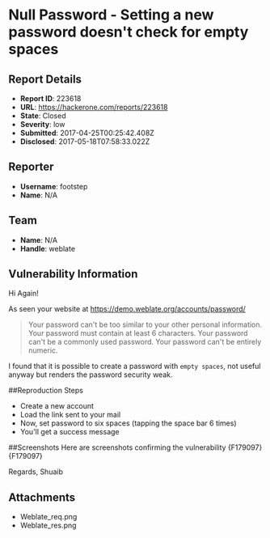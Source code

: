 # Null Password - Setting a new password doesn't check for empty spaces

## Report Details
- **Report ID**: 223618
- **URL**: https://hackerone.com/reports/223618
- **State**: Closed
- **Severity**: low
- **Submitted**: 2017-04-25T00:25:42.408Z
- **Disclosed**: 2017-05-18T07:58:33.022Z

## Reporter
- **Username**: footstep
- **Name**: N/A

## Team
- **Name**: N/A
- **Handle**: weblate

## Vulnerability Information
Hi Again!

As seen your website at https://demo.weblate.org/accounts/password/
>Your password can't be too similar to your other personal information.
>Your password must contain at least 6 characters.
>Your password can't be a commonly used password.
>Your password can't be entirely numeric.

I found that it is possible to create a password with `empty spaces`, not useful anyway but renders the password security weak.

##Reproduction Steps
- Create a new account
- Load the link sent to your mail
- Now, set password to six spaces (tapping the space bar 6 times)
- You'll get a success message

##Screenshots
Here are screenshots confirming the vulnerability
{F179097}
{F179097}

Regards,
Shuaib

## Attachments
- Weblate_req.png
- Weblate_res.png
